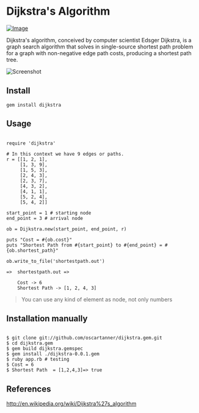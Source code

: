 # Dijkstra's Algorithm 

[ ![Image](https://badge.fury.io/rb/dijkstra.svg "Image title") ](https://rubygems.org/gems/dijkstra "Badge")

Dijkstra's algorithm, conceived by computer scientist Edsger Dijkstra, is a graph search algorithm that solves in single-source
shortest path problem for a graph with non-negative edge path costs, producing a shortest path tree. 

![Screenshot](http://farm6.staticflickr.com/5572/15142640541_6ea1eb3d48.jpg)


## Install

```
gem install dijkstra 
```


## Usage

```

require 'dijkstra'

# In this context we have 9 edges or paths.
r = [[1, 2, 1],
     [1, 3, 9],
     [1, 5, 3],
     [2, 4, 3],
     [2, 3, 7],
     [4, 3, 2],
     [4, 1, 1],
     [5, 2, 4],
     [5, 4, 2]]

start_point = 1 # starting node
end_point = 3 # arrival node

ob = Dijkstra.new(start_point, end_point, r)

puts "Cost = #{ob.cost}"
puts "Shortest Path from #{start_point} to #{end_point} = #{ob.shortest_path}"

ob.write_to_file('shortestpath.out')

=>  shortestpath.out =>

    Cost -> 6
    Shortest Path -> [1, 2, 4, 3]

```

> You can use any kind of element as node, not only numbers


## Installation manually

```

$ git clone git://github.com/oscartanner/dijkstra.gem.git
$ cd dijkstra.gem
$ gem build dijkstra.gemspec
$ gem install ./dijkstra-0.0.1.gem
$ ruby app.rb # testing
$ Cost = 6
$ Shortest Path  = [1,2,4,3]=> true

```


## References
  http://en.wikipedia.org/wiki/Dijkstra%27s_algorithm
